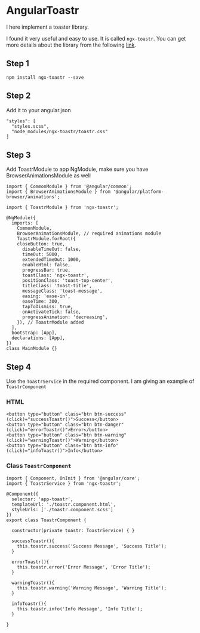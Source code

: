 # AngularToastr
I here implement a toaster library.

I found it very useful and easy to use. It is called `ngx-toastr`. You can get more details about the library from the following
[link](https://www.npmjs.com/package/ngx-toastr).

## Step 1
```
npm install ngx-toastr --save
```

## Step 2
Add it to your angular.json
```
"styles": [
  "styles.scss",
  "node_modules/ngx-toastr/toastr.css"
]
```

## Step 3

Add ToastrModule to app NgModule, make sure you have BrowserAnimationsModule as well
```
import { CommonModule } from '@angular/common';
import { BrowserAnimationsModule } from '@angular/platform-browser/animations';

import { ToastrModule } from 'ngx-toastr';

@NgModule({
  imports: [
    CommonModule,
    BrowserAnimationsModule, // required animations module
    ToastrModule.forRoot({
    closeButton: true,
      disableTimeOut: false,
      timeOut: 5000,
      extendedTimeOut: 1000,
      enableHtml: false,
      progressBar: true,
      toastClass: 'ngx-toastr',
      positionClass: 'toast-top-center',
      titleClass: 'toast-title',
      messageClass: 'toast-message',
      easing: 'ease-in',
      easeTime: 300,
      tapToDismiss: true,
      onActivateTick: false,
      progressAnimation: 'decreasing',
    }), // ToastrModule added
  ],
  bootstrap: [App],
  declarations: [App],
})
class MainModule {}

```

## Step 4
Use the `ToastrService` in the required component. I am giving an example of `ToastrComponent`
### HTML
```
<button type="button" class="btn btn-success" (click)="successToastr()">Success</button>
<button type="button" class="btn btn-danger" (click)="errorToastr()">Error</button>
<button type="button" class="btn btn-warning" (click)="warningToastr()">Warning</button>
<button type="button" class="btn btn-info" (click)="infoToastr()">Info</button>
```
### Class `ToastrComponent` 
```
import { Component, OnInit } from '@angular/core';
import { ToastrService } from 'ngx-toastr';

@Component({
  selector: 'app-toastr',
  templateUrl: './toastr.component.html',
  styleUrls: ['./toastr.component.scss']
})
export class ToastrComponent {

  constructor(private toastr: ToastrService) { }

  successToastr(){
    this.toastr.success('Success Message', 'Success Title');
  }

  errorToastr(){
    this.toastr.error('Error Message', 'Error Title');
  }

  warningToastr(){
    this.toastr.warning('Warning Message', 'Warning Title');
  }

  infoToastr(){
    this.toastr.info('Info Message', 'Info Title');
  }

}
```

